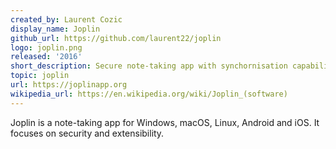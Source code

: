 ```yaml
---
created_by: Laurent Cozic
display_name: Joplin
github_url: https://github.com/laurent22/joplin
logo: joplin.png
released: '2016'
short_description: Secure note-taking app with synchornisation capabilities
topic: joplin
url: https://joplinapp.org
wikipedia_url: https://en.wikipedia.org/wiki/Joplin_(software)
---
```

Joplin is a note-taking app for Windows, macOS, Linux, Android and iOS. It focuses on security and extensibility.